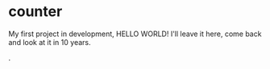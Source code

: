 # counter
My first project in development, HELLO WORLD! 
I'll leave it here, come back and look at it in 10 years.

.
